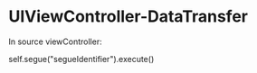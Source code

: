 # UIViewController-DataTransfer

In source viewController:

  self.segue("segueIdentifier").execute()
